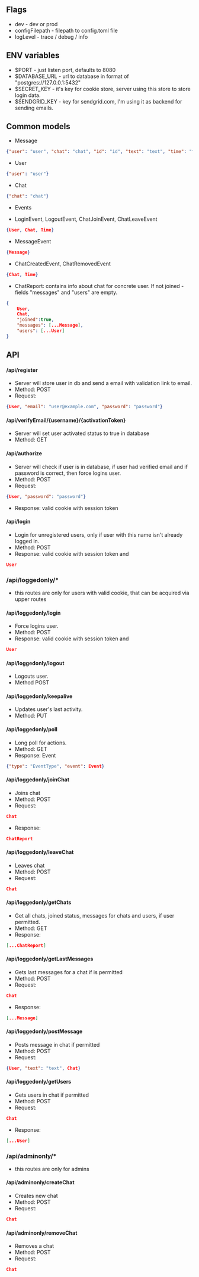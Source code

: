 ## Flags

- dev - dev or prod
- configFilepath - filepath to config.toml file
- logLevel - trace / debug / info

## ENV variables

- $PORT - just listen port, defaults to 8080
- $DATABASE_URL - url to database in format of "postgres://127.0.0.1:5432"
- $SECRET_KEY - it's key for cookie store, server using this store to store login data.
- $SENDGRID_KEY - key for sendgrid.com, I'm using it as backend for sending emails.

## Common models

- Message
```json
{"user": "user", "chat": "chat", "id": "id", "text": "text", "time": "time"}
```

- User
```json
{"user": "user"}
```

- Chat
```json
{"chat": "chat"}
```

- Events
* LoginEvent, LogoutEvent, ChatJoinEvent, ChatLeaveEvent
```json
{User, Chat, Time}
```
* MessageEvent
```json
{Message}
```

* ChatCreatedEvent, ChatRemovedEvent
```json
{Chat, Time}
```

- ChatReport: contains info about chat for concrete user. If not joined - fields "messages" and "users" are empty.
```json
{
    User,
    Chat, 
    "joined":true, 
    "messages": [...Message],
    "users": [...User]
}
```

## API

#### /api/register
- Server will store user in db and send a email with validation link to email.
- Method: POST
- Request:
```json
{User, "email": "user@example.com", "password": "password"}
```

#### /api/verifyEmail/{username}/{activationToken}
- Server will set user activated status to true in database
- Method: GET

#### /api/authorize
- Server will check if user is in database, if user had verified email and if password is correct, then force logins user.
- Method: POST
- Request:
```json
{User, "password": "password"}
```
- Response: valid cookie with session token

#### /api/login
- Login for unregistered users, only if user with this name isn't already logged in.
- Method: POST
- Response: valid cookie with session token and
```json
User
```

### /api/loggedonly/*
- this routes are only for users with valid cookie, that can be acquired via upper routes

#### /api/loggedonly/login
- Force logins user.
- Method: POST
- Response: valid cookie with session token and
```json
User
```

#### /api/loggedonly/logout
- Logouts user.
- Method POST

#### /api/loggedonly/keepalive
- Updates user's last activity.
- Method: PUT

#### /api/loggedonly/poll
- Long poll for actions.
- Method: GET
- Response: Event
```json
{"type": "EventType", "event": Event}
```

#### /api/loggedonly/joinChat
- Joins chat
- Method: POST
- Request:
```json
Chat
```
- Response:
```json
ChatReport
```

#### /api/loggedonly/leaveChat
- Leaves chat
- Method: POST
- Request:
```json
Chat
```

#### /api/loggedonly/getChats
- Get all chats, joined status, messages for chats and users, if user permitted.
- Method: GET
- Response:
```json
[...ChatReport]
```

#### /api/loggedonly/getLastMessages
- Gets last messages for a chat if is permitted
- Method: POST
- Request:
```json
Chat
```
- Response:
```json
[...Message]
```

#### /api/loggedonly/postMessage
- Posts message in chat if permitted
- Method: POST
- Request:
```json
{User, "text": "text", Chat}
```

#### /api/loggedonly/getUsers
- Gets users in chat if permitted
- Method: POST
- Request:
```json
Chat
```
- Response:
```json
[...User]
```

### /api/adminonly/*
- this routes are only for admins

#### /api/adminonly/createChat
- Creates new chat
- Method: POST
- Request:
```json
Chat
```

#### /api/adminonly/removeChat
- Removes a chat
- Method: POST
- Request:
```json
Chat
```